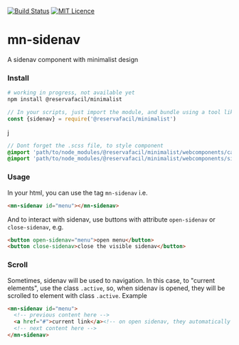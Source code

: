 [![Build Status](https://travis-ci.org/reserva-facil/minimalist.svg?branch=master)](https://travis-ci.org/reserva-facil/minimalist)
[![MIT Licence](https://badges.frapsoft.com/os/mit/mit.svg?v=103)](https://opensource.org/licenses/mit-license.php)

# mn-sidenav

A sidenav component with minimalist design

### Install

```sh
# working in progress, not available yet
npm install @reservafacil/minimalist
```

```js
// In your scripts, just import the module, and bundle using a tool like webpack, or browserify
const {sidenav} = require('@reservafacil/minimalist')
```
j

```sass
// Dont forget the .scss file, to style component
@import 'path/to/node_modules/@reservafacil/minimalist/webcomponents/card/card.scss';
@import 'path/to/node_modules/@reservafacil/minimalist/webcomponents/sidenav/sidenav.scss';
```


### Usage

In your html, you can use the tag `mn-sidenav` i.e.

```html
<mn-sidenav id="menu"></mn-sidenav>
```

And to interact with sidenav, use buttons with attribute `open-sidenav` or `close-sidenav`, e.g.

```html
<button open-sidenav="menu">open menu</button>
<button close-sidenav>close the visible sidenav</button>
```

### Scroll

Sometimes, sidenav will be used to navigation. In this case, to "current elements", use the class `.active`, so, when sidenav is opened, they will be scrolled to element with class `.active`. Example

```html
<mn-sidenav id="menu">
  <!-- previous content here -->
  <a href="#">current link</a><!-- on open sidenav, they automatically scroll to that element -->
  <!-- next content here -->
</mn-sidenav>
```

